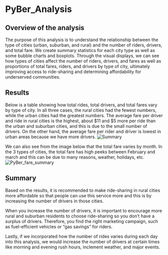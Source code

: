 # PyBer_Analysis

## Overview of the analysis

The purpose of this analysis is to understand the relationship between the type of cities (urban, suburban, and rural) and the number of riders, drivers, and total fare. We create summary statistics for each city type as well as some bubble charts and boxplots. Through the visual displays, we can see how types of cities affect the number of riders, drivers, and fares as well as proportions of total fares, riders, and drivers by type of city, ultimately improving access to ride-sharing and determining affordability for underserved communities. 

## Results

Below is a table showing how total rides, total drivers, and total fares vary by type of city. In all three cases, the rural cities had the fewest numbers, while the urban cities had the greatest numbers. The average fare per driver and ride in rural cities is the highest, about $11 and $5 more per ride than the urban and suburban cities, and this is due to the small number of drivers. On the other hand, the average fare per rider and driver is lowest in urban areas because we have more drivers.
 ![Summary](https://user-images.githubusercontent.com/66279829/158106497-c06a2248-4fab-443b-b29d-f72d9980a6ab.png)
 
We can also see from the image below that the total fare varies by month. In the 3 types of cities, the total fare has high peeks between February and march and this can be due to many reasons, weather, holidays, etc.
 ![PyBer_fare_summary](https://user-images.githubusercontent.com/66279829/158106394-450c7641-64d5-4519-a4a4-a31aa0c0d012.png)

## Summary 

Based on the results, it is recommended to make ride-sharing in rural cities more affordable so that people can use this service more and this is by increasing the number of drivers in those cities. 

When you increase the number of drivers, it is important to encourage more rural and suburban residents to choose ride-sharing so you don’t have a surplus of drivers. Therefore, you find the right marketing campaign, such as fuel-efficient vehicles or “gas savings” for riders.

Lastly, if we incorporated how the number of rides varies during each day into this analysis, we would increase the number of drivers at certain times like morning and evening rush hours, inclement weather, and major events.
